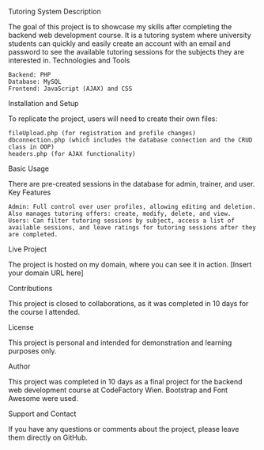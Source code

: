 Tutoring System
Description

The goal of this project is to showcase my skills after completing the backend web development course.
It is a tutoring system where university students can quickly and easily create an account with an email and password to see the available tutoring sessions for the subjects they are interested in.
Technologies and Tools

    Backend: PHP
    Database: MySQL
    Frontend: JavaScript (AJAX) and CSS
    
Installation and Setup

To replicate the project, users will need to create their own files:

    fileUpload.php (for registration and profile changes)
    dbconnection.php (which includes the database connection and the CRUD class in OOP)
    headers.php (for AJAX functionality)

Basic Usage

There are pre-created sessions in the database for admin, trainer, and user.
Key Features

    Admin: Full control over user profiles, allowing editing and deletion. Also manages tutoring offers: create, modify, delete, and view.
    Users: Can filter tutoring sessions by subject, access a list of available sessions, and leave ratings for tutoring sessions after they are completed.

Live Project

The project is hosted on my domain, where you can see it in action. [Insert your domain URL here]

Contributions

This project is closed to collaborations, as it was completed in 10 days for the course I attended.

License

This project is personal and intended for demonstration and learning purposes only.

Author

This project was completed in 10 days as a final project for the backend web development course at CodeFactory Wien. Bootstrap and Font Awesome were used.

Support and Contact

If you have any questions or comments about the project, please leave them directly on GitHub.
